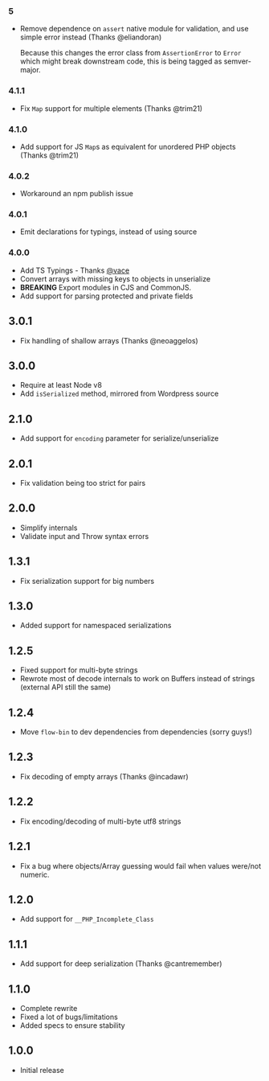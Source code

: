 ### 5

- Remove dependence on `assert` native module for validation, and use simple error instead (Thanks @eliandoran)

  Because this changes the error class from `AssertionError` to `Error` which might break downstream code,
  this is being tagged as semver-major.

### 4.1.1

- Fix `Map` support for multiple elements (Thanks @trim21)

### 4.1.0

- Add support for JS `Map`s as equivalent for unordered PHP objects (Thanks @trim21)

### 4.0.2

- Workaround an npm publish issue

### 4.0.1

- Emit declarations for typings, instead of using source

### 4.0.0

- Add TS Typings - Thanks [@vace](https://github.com/vace)
- Convert arrays with missing keys to objects in unserialize
- **BREAKING** Export modules in CJS and CommonJS.
- Add support for parsing protected and private fields

## 3.0.1

- Fix handling of shallow arrays (Thanks @neoaggelos)

## 3.0.0

- Require at least Node v8
- Add `isSerialized` method, mirrored from Wordpress source

## 2.1.0

- Add support for `encoding` parameter for serialize/unserialize

## 2.0.1

- Fix validation being too strict for pairs

## 2.0.0

- Simplify internals
- Validate input and Throw syntax errors

## 1.3.1

- Fix serialization support for big numbers

## 1.3.0

- Added support for namespaced serializations

## 1.2.5

- Fixed support for multi-byte strings
- Rewrote most of decode internals to work on Buffers instead of strings (external API still the same)

## 1.2.4

- Move `flow-bin` to dev dependencies from dependencies (sorry guys!)

## 1.2.3

- Fix decoding of empty arrays (Thanks @incadawr)

## 1.2.2

- Fix encoding/decoding of multi-byte utf8 strings

## 1.2.1

- Fix a bug where objects/Array guessing would fail when values were/not numeric.

## 1.2.0

- Add support for `__PHP_Incomplete_Class`

## 1.1.1

- Add support for deep serialization (Thanks @cantremember)

## 1.1.0

- Complete rewrite
- Fixed a lot of bugs/limitations
- Added specs to ensure stability

## 1.0.0

- Initial release
